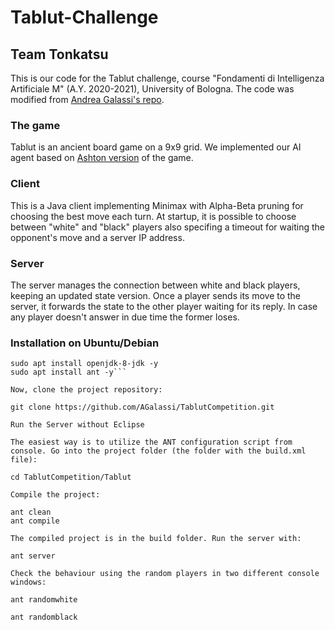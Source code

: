 # Tablut-Challenge
## Team Tonkatsu

This is our code for the Tablut challenge, course "Fondamenti di Intelligenza Artificiale M" (A.Y. 2020-2021), University of Bologna.
The code was modified from [Andrea Galassi's repo](https://github.com/AGalassi/TablutCompetition).

### The game
Tablut is an ancient board game on a 9x9 grid. We implemented our AI agent based on [Ashton version](https://www.heroicage.org/issues/13/ashton.php) of the game. 

### Client
This is a Java client implementing Minimax with Alpha-Beta pruning for choosing the best move each turn. At startup, it is possible to choose between "white" and "black" players also specifing a timeout for waiting the opponent's move and a server IP address.

### Server
The server manages the connection between white and black players, keeping an updated state version. Once a player sends its move to the server, it forwards the state to the other player waiting for its reply. In case any player doesn't answer in due time the former loses.

### Installation on Ubuntu/Debian
```sudo apt update
sudo apt install openjdk-8-jdk -y
sudo apt install ant -y```

Now, clone the project repository:

git clone https://github.com/AGalassi/TablutCompetition.git

Run the Server without Eclipse

The easiest way is to utilize the ANT configuration script from console. Go into the project folder (the folder with the build.xml file):

cd TablutCompetition/Tablut

Compile the project:

ant clean
ant compile

The compiled project is in the build folder. Run the server with:

ant server

Check the behaviour using the random players in two different console windows:

ant randomwhite

ant randomblack
